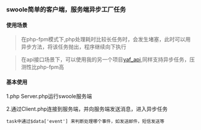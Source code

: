 ### swoole简单的客户端，服务端异步工厂任务

#### 使用场景
> 在php-fpm模式下,php处理耗时比较长任务时，会发生堵塞，此时可以用异步方法，将该任务抛出，程序继续向下执行

> 在api接口场景下，可以使用我的另一个项目[yaf_api](https://github.com/gnpok/yafApi),同样支持异步任务，压测性比php-fpm高 


#### 基本使用 

1.php Server.php运行swoole服务端 

2.通过Client.php连接到服务端，并向服务端发送消息，进入异步任务
```
task中通过$data['event'] 来判断处理哪个事件，如发送邮件，短信发送等
```

